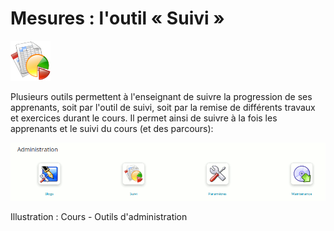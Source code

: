 # Mesures : l'outil « Suivi »

![](../../.gitbook/assets/statistics.png)

Plusieurs outils permettent à l'enseignant de suivre la progression de ses apprenants, soit par l'outil de suivi, soit par la remise de différents travaux et exercices durant le cours. Il permet ainsi de suivre à la fois les apprenants et le suivi du cours \(et des parcours\):

![](../../.gitbook/assets/image138%20%281%29.png)

Illustration : Cours - Outils d'administration

